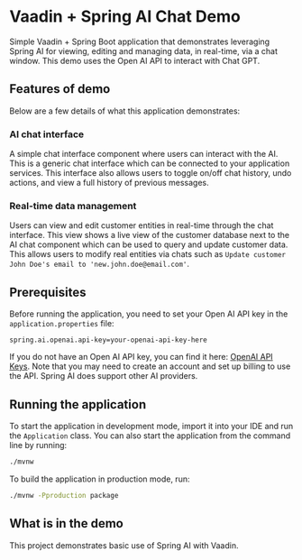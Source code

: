# Vaadin + Spring AI Chat Demo
Simple Vaadin + Spring Boot application that demonstrates leveraging Spring AI for viewing, editing and managing data, in real-time, via a chat window. This demo uses the Open AI API to interact with Chat GPT.

## Features of demo
Below are a few details of what this application demonstrates:

### AI chat interface
A simple chat interface component where users can interact with the AI. This is a generic chat interface which can be connected to your application services.  This interface also allows users to toggle on/off chat history, undo actions, and view a full history of previous messages.

### Real-time data management
Users can view and edit customer entities in real-time through the chat interface. This view shows a live view of the customer database next to the AI chat component which can be used to query and update customer data. This allows users to modify real entities via chats such as `Update customer John Doe's email to 'new.john.doe@email.com'`.

## Prerequisites
Before running the application, you need to set your Open AI API key in the `application.properties` file:

```properties
spring.ai.openai.api-key=your-openai-api-key-here
```

If you do not have an Open AI API key, you can find it here: [OpenAI API Keys](https://platform.openai.com/settings/organization/api-keys). Note that you may need to create an account and set up billing to use the API. Spring AI does support other AI providers.

## Running the application

To start the application in development mode, import it into your IDE and run the `Application` class. 
You can also start the application from the command line by running: 

```bash
./mvnw
```

To build the application in production mode, run:

```bash
./mvnw -Pproduction package
```

## What is in the demo
This project demonstrates basic use of Spring AI with Vaadin. 